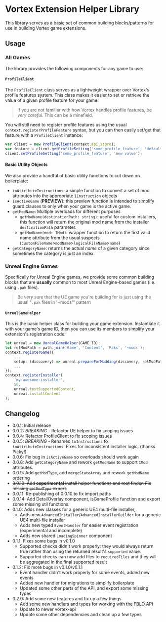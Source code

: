 # Vortex Extension Helper Library

This library serves as a basic set of common building blocks/patterns for use in building Vortex game extensions.

## Usage

### All Games

The library provides the following components for any game to use:

#### `ProfileClient`

The `ProfileClient` class serves as a lightweight wrapper over Vortex's profile features system. This class makes it easier to set or retrieve the value of a given profile feature for your game.

> If you are not familiar with how Vortex handles profile features, be *very careful*. This can be a minefield.

You will still need to register profile features using the usual `context.registerProfileFeature` syntax, but you can then easily set/get that feature with a `ProfileClient` instance:

```ts
var client = new ProfileClient(context.api.store);
var feature = client.getProfileSetting('some_profile_feature', 'default value');
client.setProfileSetting('some_profile_feature', 'new value');
```

#### Basic Utility Objects

We also provide a handful of basic utility functions to cut down on boilerplate:

- `toAttributeInstructions`: a simple function to convert a set of mod attributes into the appropriate `IInstruction` objects
- `isActiveGame` (**PREVIEW**): this preview function is intended to simplify guard clauses to only when your game is the active game.
- `getModName`: Multiple overloads for different purposes 
  - `getModName(destinationPath: string)`: useful for custom installers, this function will return the original mod name from the installer `destinationPath` parameter.
  - `getModName(mod: IMod)`: wrapper function to return the first valid name attribute from the usual suspects (`customFileName`>`modName`>`logicalFileName`>`name`)
- `getCategoryName`: returns the actual _name_ of a given category since sometimes the category is just an index.


### Unreal Engine Games

Specifically for Unreal Engine games, we provide some common building blocks that are **usually** common to most Unreal Engine-based games (i.e. using `.pak` files).

> Be *very* sure that the UE game you're building for is just using the usual "`.pak` files in '~mods'" pattern

#### `UnrealGameHelper`

This is the basic helper class for building your game extension. Instantiate it with your game's game ID, then you can use its members to simplify your extension's registration code:

```ts
let unreal = new UnrealGameHelper(GAME_ID);
let relModPath = path.join('Game', 'Content', 'Paks', '~mods');
context.registerGame({
    ...
    setup: (discovery) => unreal.prepareForModding(discovery, relModPath);
    ...
});
context.registerInstaller(
    'my-awesome-installer',
    50,
    unreal.testSupportedContent,
    unreal.installContent
);
```

## Changelog

- 0.0.1: Initial release
- 0.0.2: *BREAKING* - Refactor UE helper to fix scoping issues
- 0.0.4: Refactor ProfileClient to fix scoping issues
- 0.0.5: *BREAKING* - Renamed `toInstructions` to `toAttributeInstructions`. Fixes for inconsistent installer logic. (thanks Picky!)
- 0.0.6: Fix bug in `isActiveGame` so overloads should work again
- 0.0.8: Add `getCategoryName` and rework `getModName` to support `IMod` attributes.
- 0.0.9: Add `getModType`, add `mergeStateArray` and rework `getModName` ordering
- ~~0.0.10: Add **experimental** install helper functions and root finder. Fix missing `getModType` export.~~
- 0.0.11: Re-publishing of 0.0.10 to fix import paths
- 0.0.14: Add DetailOverlay component, isGameProfile function and export some missing util functions.
- 0.1.0: Adds new classes for a generic UE4 multi-file installer, 
  - Adds new `AdvancedInstaller`/`AdvancedInstallerBuilder` for a generic UE4 multi-file installer
  - Adds new typed `EventHandler` for easier event registration (experimental and incomplete)
  - Adds new shared `LoadingSpinner` component
- 0.1.1: Fixes some bugs in v0.1.0
  - Supported checks didn't work properly: they would always return true rather than using the returned result's `supported` value.
  - Supported checks can now add files to `requiredFiles` and they will be aggregated in the final supported result
- 0.1.2: Fix more bugs in v0.1.0/v0.1.1
  - Event handler didn't work properly for some events, added new events
  - Added new handler for migrations to simplify boilerplate
  - Updated some other parts of the API, and export some missing types
- 0.2.0: Add some new features and fix up a few things
  - Add some new handlers and types for working with the FBLO API
  - Update to newer vortex-api
  - Update some other dependencies and clean up a few types